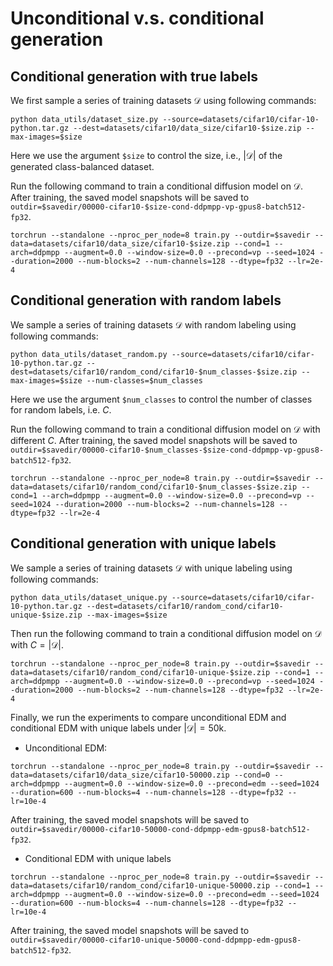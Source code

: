 # Unconditional v.s. conditional generation

## Conditional generation with true labels
We first sample a series of training datasets $\mathcal{D}$ using following commands:

```
python data_utils/dataset_size.py --source=datasets/cifar10/cifar-10-python.tar.gz --dest=datasets/cifar10/data_size/cifar10-$size.zip --max-images=$size
```
Here we use the argument `$size` to control the size, i.e., $|\mathcal{D}|$ of the generated class-balanced dataset.

Run the following command to train a conditional diffusion model on $\mathcal{D}$. After training, the saved model snapshots will be saved to `outdir=$savedir/00000-cifar10-$size-cond-ddpmpp-vp-gpus8-batch512-fp32`.
```
torchrun --standalone --nproc_per_node=8 train.py --outdir=$savedir --data=datasets/cifar10/data_size/cifar10-$size.zip --cond=1 --arch=ddpmpp --augment=0.0 --window-size=0.0 --precond=vp --seed=1024 --duration=2000 --num-blocks=2 --num-channels=128 --dtype=fp32 --lr=2e-4
```

## Conditional generation with random labels
We sample a series of training datasets $\mathcal{D}$ with random labeling using following commands:
```
python data_utils/dataset_random.py --source=datasets/cifar10/cifar-10-python.tar.gz --dest=datasets/cifar10/random_cond/cifar10-$num_classes-$size.zip --max-images=$size --num-classes=$num_classes
```
Here we use the argument `$num_classes` to control the number of classes for random labels, i.e. $C$.

Run the following command to train a conditional diffusion model on $\mathcal{D}$ with different $C$. After training, the saved model snapshots will be saved to `outdir=$savedir/00000-cifar10-$num_classes-$size-cond-ddpmpp-vp-gpus8-batch512-fp32`.
```
torchrun --standalone --nproc_per_node=8 train.py --outdir=$savedir --data=datasets/cifar10/random_cond/cifar10-$num_classes-$size.zip --cond=1 --arch=ddpmpp --augment=0.0 --window-size=0.0 --precond=vp --seed=1024 --duration=2000 --num-blocks=2 --num-channels=128 --dtype=fp32 --lr=2e-4
```

## Conditional generation with unique labels
We sample a series of training datasets $\mathcal{D}$ with unique labeling using following commands:
```
python data_utils/dataset_unique.py --source=datasets/cifar10/cifar-10-python.tar.gz --dest=datasets/cifar10/random_cond/cifar10-unique-$size.zip --max-images=$size
```

Then run the following command to train a conditional diffusion model on $\mathcal{D}$ with $C=|\mathcal{D}|$.
```
torchrun --standalone --nproc_per_node=8 train.py --outdir=$savedir --data=datasets/cifar10/random_cond/cifar10-unique-$size.zip --cond=1 --arch=ddpmpp --augment=0.0 --window-size=0.0 --precond=vp --seed=1024 --duration=2000 --num-blocks=2 --num-channels=128 --dtype=fp32 --lr=2e-4
```

Finally, we run the experiments to compare unconditional EDM and conditional EDM with unique labels under $|\mathcal{D}|=50\text{k}$.

* Unconditional EDM:
```
torchrun --standalone --nproc_per_node=8 train.py --outdir=$savedir --data=datasets/cifar10/data_size/cifar10-50000.zip --cond=0 --arch=ddpmpp --augment=0.0 --window-size=0.0 --precond=edm --seed=1024 --duration=600 --num-blocks=4 --num-channels=128 --dtype=fp32 --lr=10e-4
```
After training, the saved model snapshots will be saved to `outdir=$savedir/00000-cifar10-50000-cond-ddpmpp-edm-gpus8-batch512-fp32`.

* Conditional EDM with unique labels
```
torchrun --standalone --nproc_per_node=8 train.py --outdir=$savedir --data=datasets/cifar10/random_cond/cifar10-unique-50000.zip --cond=1 --arch=ddpmpp --augment=0.0 --window-size=0.0 --precond=edm --seed=1024 --duration=600 --num-blocks=4 --num-channels=128 --dtype=fp32 --lr=10e-4
```
After training, the saved model snapshots will be saved to `outdir=$savedir/00000-cifar10-unique-50000-cond-ddpmpp-edm-gpus8-batch512-fp32`.